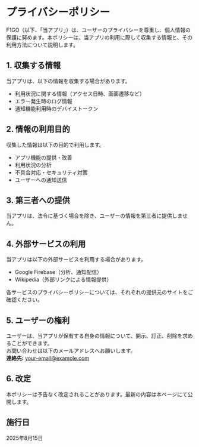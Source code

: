 # プライバシーポリシー

F1GO（以下、「当アプリ」）は、ユーザーのプライバシーを尊重し、個人情報の保護に努めます。本ポリシーは、当アプリの利用に際して収集する情報と、その利用方法について説明します。

## 1. 収集する情報
当アプリは、以下の情報を収集する場合があります。
- 利用状況に関する情報（アクセス日時、画面遷移など）
- エラー発生時のログ情報
- 通知機能利用時のデバイストークン

## 2. 情報の利用目的
収集した情報は以下の目的で利用します。
- アプリ機能の提供・改善
- 利用状況の分析
- 不具合対応・セキュリティ対策
- ユーザーへの通知送信

## 3. 第三者への提供
当アプリは、法令に基づく場合を除き、ユーザーの情報を第三者に提供しません。

## 4. 外部サービスの利用
当アプリは以下の外部サービスを利用する場合があります。
- Google Firebase（分析、通知配信）
- Wikipedia（外部リンクによる情報提供）

各サービスのプライバシーポリシーについては、それぞれの提供元のサイトをご確認ください。

## 5. ユーザーの権利
ユーザーは、当アプリが保有する自身の情報について、開示、訂正、削除を求めることができます。  
お問い合わせは以下のメールアドレスへお願いします。  
**連絡先:** your-email@example.com

## 6. 改定
本ポリシーは予告なく改定されることがあります。最新の内容は本ページにて公開します。

## 施行日
2025年8月15日
